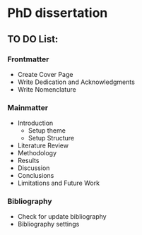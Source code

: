 # PhD dissertation

## TO DO List:

### Frontmatter
* Create Cover Page
* Write Dedication and Acknowledgments
* Write Nomenclature
### Mainmatter
* Introduction
    + Setup theme
    + Setup Structure
* Literature Review
* Methodology
* Results
* Discussion
* Conclusions
* Limitations and Future Work

### Bibliography
* Check for update bibliography
* Bibliography settings


